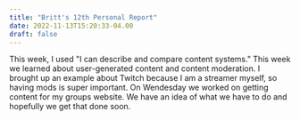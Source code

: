 ```yaml
---
title: "Britt's 12th Personal Report"
date: 2022-11-13T15:20:33-04.00
draft: false
---
```


This week, I used "I can describe and compare content systems." This week we learned about user-generated content and content moderation. I brought up an example about Twitch because I am a streamer myself, so having mods is super important. On Wendesday we worked on getting content for my groups website. We have an idea of what we have to do and hopefully we get that done soon. 